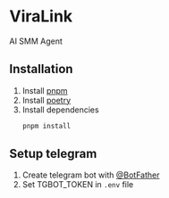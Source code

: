 # ViraLink

AI SMM Agent

## Installation

1. Install [pnpm](https://pnpm.io/installation#using-npm)
2. Install [poetry](https://python-poetry.org/docs/#installation)
3. Install dependencies
   ```bash
   pnpm install
   ```

## Setup telegram

1. Create telegram bot with [@BotFather](https://t.me/botfather)
2. Set TGBOT_TOKEN in `.env` file
